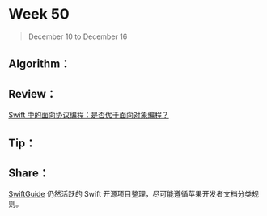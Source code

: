 # Week 50

> December 10 to December 16

## Algorithm：


## Review：
[Swift 中的面向协议编程：是否优于面向对象编程？](https://swift.gg/2018/12/03/pop-vs-oop/)

## Tip：


## Share：
[SwiftGuide](https://github.com/ipader/SwiftGuide)
仍然活跃的 Swift 开源项目整理，尽可能遵循苹果开发者文档分类规则。